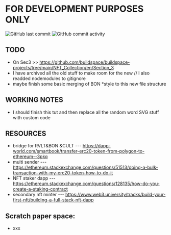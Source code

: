 # **FOR DEVELOPMENT PURPOSES ONLY**
<img alt="GitHub last commit" src="https://img.shields.io/github/last-commit/s0crates-eth/web3?color=orange&label=s0c%20was%20here%3D%3E&style=plastic"> <img alt="GitHub commit activity" src="https://img.shields.io/github/commit-activity/y/s0crates-eth/web3?color=orange&label=commits%20so%20far%20%3D%3E&style=plastic">

## **TODO**
- On Sec3 >> https://github.com/buildspace/buildspace-projects/tree/main/NFT_Collection/en/Section_3
- I have archived all the old stuff to make room for the new // I also readded nodemodules to gitignore
- maybe finish some basic merging of BON *style to this new file structure

## **WORKING NOTES**
- I should finish this tut and then replace all the random word SVG stuff with custom code

## **RESOURCES**
- bridge for RVLT&BON &CULT --- https://dapp-world.com/smartbook/transfer-erc20-token-from-polygon-to-ethereum--3pkq
- multi sender ---  https://ethereum.stackexchange.com/questions/51513/doing-a-bulk-transaction-with-my-erc20-token-how-to-do-it
- NFT staker dapp --- https://ethereum.stackexchange.com/questions/128135/how-do-you-create-a-staking-contract
- secondary nft minter --- https://www.web3.university/tracks/build-your-first-nft/building-a-full-stack-nft-dapp

## Scratch paper space:
- xxx
